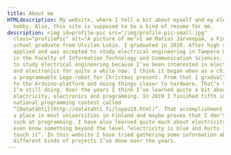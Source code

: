 ```yaml
---
title: About me
HTMLdescription: My website, where I tell a bit about myself and my electronics
  hobby. Also, this site is supposed to be a kind of resume for me.
description: <img id=profile-pic src="/img/profile-pic-small.jpg"
  class="profilePic" alt="A picture of me">I am Matias Järvenpää, a Finnish high
  school graduate from Ulvilan Lukio. I graduated in 2020. After high school I
  applied and was accepted to study electrical engineering in Tampere University
  in the Faculty of Information Technology and Communication Sciences. I wanted
  to study electrical engineering because I’ve been interested in electricity
  and electronics for quite a while now. I think it began when as a child I got
  a programmable Lego-robot for Christmas present. From that I gradually moved
  to the Arduino-platform and doing things closer to hardware. That’s the stuff
  I’m still doing. Over the years I think I’ve learned quite a bit about
  electricity, electronics and programming. In 2019 I finished fifth in the
  national programming contest called
  “[Datatähti](http://datatahti.fi/loppu19.html)”. That accomplishment earned me
  a place in most universities in Finland and maybe proves that I don’t totally
  suck at programming. I have also learned quite much about electricity. I might
  even know something beyond the level “electricity is blue and hurts if you
  touch it”. In this website I have tried gathering some information about
  different kinds of projects I’ve done over the years.
---
```

